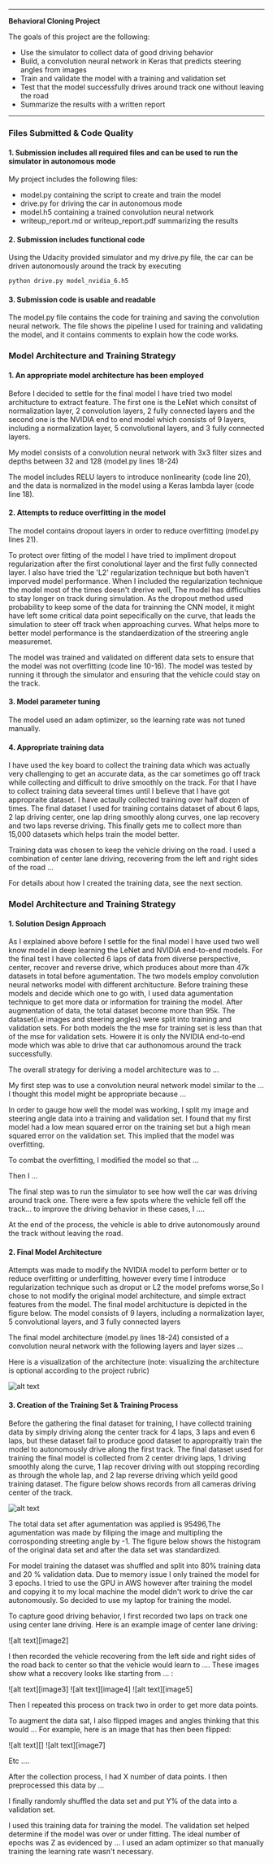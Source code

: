 
---

**Behavioral Cloning Project**

The goals  of this project are the following:
* Use the simulator to collect data of good driving behavior
* Build, a convolution neural network in Keras that predicts steering angles from images
* Train and validate the model with a training and validation set
* Test that the model successfully drives around track one without leaving the road
* Summarize the results with a written report 
---
### Files Submitted & Code Quality

#### 1. Submission includes all required files and can be used to run the simulator in autonomous mode

My project includes the following files:
* model.py containing the script to create and train the model
* drive.py for driving the car in autonomous mode
* model.h5 containing a trained convolution neural network 
* writeup_report.md or writeup_report.pdf summarizing the results

#### 2. Submission includes functional code
Using the Udacity provided simulator and my drive.py file, the car can be driven autonomously around the track by executing 
```sh
python drive.py model_nvidia_6.h5
```

#### 3. Submission code is usable and readable

The model.py file contains the code for training and saving the convolution neural network. The file shows the pipeline I used for training and validating the model, and it contains comments to explain how the code works.

### Model Architecture and Training Strategy

#### 1. An appropriate model architecture has been employed

Before I decided to settle for the final model I have tried two model architucture to extract feature. The first one is the LeNet which consitst of normalization layer, 2 convolution layers, 2 fully connected layers and the second one is the NVIDIA end to end model which consists of 9 layers, including a normalization layer, 5 convolutional layers, and 3 fully connected layers.

My model consists of a convolution neural network with 3x3 filter sizes and depths between 32 and 128 (model.py lines 18-24) 

The model includes RELU layers to introduce nonlinearity (code line 20), and the data is normalized in the model using a Keras lambda layer (code line 18). 

#### 2. Attempts to reduce overfitting in the model

The model contains dropout layers in order to reduce overfitting (model.py lines 21). 

To protect over fitting of the model I have tried to impliment dropout  regularization after the first conolutional layer and the first fully connected layer. I also have tried the 'L2' regularization technique but both haven't imporved model performance.  When I included the regularization technique the model most of the times doesn't drerive well, The model has difficulties to stay longer on track during simulation. As the dropout method used probability to keep some of the data for trainning the CNN model, it might have left some critical data point sepecifically on the curve, that leads the simulation to steer off track when approaching curves. What helps more to better model performance is the standaerdization of the streering angle measuremet. 

The model was trained and validated on different data sets to ensure that the model was not overfitting (code line 10-16). The model was tested by running it through the simulator and ensuring that the vehicle could stay on the track.

#### 3. Model parameter tuning

The model used an adam optimizer, so the learning rate was not tuned manually.

#### 4. Appropriate training data

I have used the key board to collect the training data which was actually very challenging to get an accurate data, as the car sometimes go off track while collecting and difficult to drive smoothly on the track. For that I have to collect training data seveeral times until I believe that I have got appropraite dataset.  I have actaully collected training over half dozen of times. The final dataset I used for training contains dataset of about 6 laps, 2 lap driving center, one lap dring smoothly along curves, one lap recovery and  two laps reverse driving. This finally gets me to collect more than 15,000 datasets which helps train the model better. 

Training data was chosen to keep the vehicle driving on the road. I used a combination of center lane driving, recovering from the left and right sides of the road ... 

For details about how I created the training data, see the next section. 

### Model Architecture and Training Strategy

#### 1. Solution Design Approach

As I explained above before I settle for the final model I have used two well know model in deep learning the LeNet and NVIDIA end-to-end models. For the final test I have collected 6 laps of data from diverse perspective, center, recover and reverse drive, which produces about more than 47k datasets in total before agumentation.  The two models employ convolution neural networks model with different architucture. Before training these models and decide which one to go with, I used data agumentation technique to get more data or information for training the model. After augmentation of data, the total dataset become more than 95k. The dataset(i.e images and steering angles) were split into training and validation sets. For both models the the mse for training set is less than that of the mse for validation sets. Howere it is only the NVIDIA end-to-end mode which was able to drive that car authonomous around the track successfully.  

The overall strategy for deriving a model architecture was to ...

My first step was to use a convolution neural network model similar to the ... I thought this model might be appropriate because ...

In order to gauge how well the model was working, I split my image and steering angle data into a training and validation set. I found that my first model had a low mean squared error on the training set but a high mean squared error on the validation set. This implied that the model was overfitting. 

To combat the overfitting, I modified the model so that ...

Then I ... 

The final step was to run the simulator to see how well the car was driving around track one. There were a few spots where the vehicle fell off the track... to improve the driving behavior in these cases, I ....

At the end of the process, the vehicle is able to drive autonomously around the track without leaving the road.

#### 2. Final Model Architecture

Attempts was made to modify the NVIDIA model to perform better or to reduce overfitting or underfitting, however every time I introduce regularization technique such as droput or L2 the model prefoms worse,So I chose to not modify the original model architecture, and simple extract features from the model. The final model architucture is depicted in the figure below. The model consists of 9 layers, including a normalization layer, 5 convolutional layers, and 3 fully connected layers


The final model architecture (model.py lines 18-24) consisted of a convolution neural network with the following layers and layer sizes ...

Here is a visualization of the architecture (note: visualizing the architecture is optional according to the project rubric)

![alt text](https://github.com/kulu80/CarND_Behavioral_Cloning_P3/blob/master/cnn-architecture-624x890.png)

#### 3. Creation of the Training Set & Training Process
Before the gathering the final dataset for training, I have collectd training data by simply driving along the center track for 4 laps, 3 laps and even 6 laps, but these dataset fail to produce good dataset to appropraitly train the model to autonomously drive along the first track. The final dataset used for training the final model is collected from 2 center driving laps, 1 driving smoothly along the curve, 1 lap recover driving with out stopping recording as through the whole lap, and 2 lap reverse driving which yeild good training dataset. The figure below shows records from all cameras driving center of the track. 

![alt text](https://github.com/kulu80/CarND_Behavioral_Cloning_P3/blob/master/sample_image.png)

The total data set after agumentation was applied is 95496,The agumentation was made by filiping the image and multipling the corrosponding streeting angle by -1. The figure below shows the histogram of the original data set and after the data set was standardized.



For model training the dataset was shuffled and split into 80% training data and 20 % validation data. Due to memory issue I only trained the model for 3 epochs. I tried to use the GPU in AWS however after training the model and copying it to my local machine the model didn't work to drive the car autonomously. So decided to use my laptop for training the model.  

To capture good driving behavior, I first recorded two laps on track one using center lane driving. Here is an example image of center lane driving:


![alt text][image2]

I then recorded the vehicle recovering from the left side and right sides of the road back to center so that the vehicle would learn to .... These images show what a recovery looks like starting from ... :

![alt text][image3]
![alt text][image4]
![alt text][image5]

Then I repeated this process on track two in order to get more data points.

To augment the data sat, I also flipped images and angles thinking that this would ... For example, here is an image that has then been flipped:

![alt text][]
![alt text][image7]

Etc ....

After the collection process, I had X number of data points. I then preprocessed this data by ...


I finally randomly shuffled the data set and put Y% of the data into a validation set. 

I used this training data for training the model. The validation set helped determine if the model was over or under fitting. The ideal number of epochs was Z as evidenced by ... I used an adam optimizer so that manually training the learning rate wasn't necessary.

